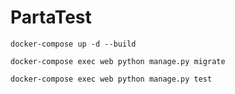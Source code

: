 # PartaTest
```shell
docker-compose up -d --build
```

```shell
docker-compose exec web python manage.py migrate
```

```shell
docker-compose exec web python manage.py test
```
